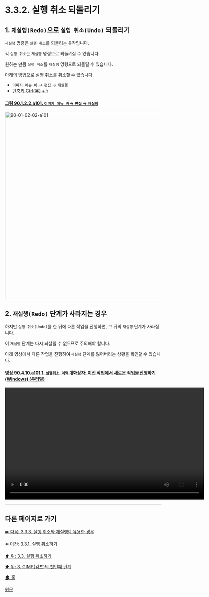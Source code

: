 # 3.3.2. 실행 취소 되돌리기

<a id="03-03-02-s1"></a>

## 1. `재실행(Redo)`으로 `실행 취소(Undo)` 되돌리기

`재실행` 명령은 `실행 취소`를 되돌리는 동작입니다.

각 `실행 취소`는 `재실행` 명령으로 되돌려질 수 있습니다.

원하는 만큼 `실행 취소`를 `재실행` 명령으로 되돌릴 수 있습니다. 

아래의 방법으로 실행 취소를 취소할 수 있습니다.

- [`이미지 메뉴 바` → `편집` → `재실행`](./16-03-03-00-redo.md)
- [단축키 Ctrl(⌘) + `Y`](./16-03-03-01-activating_the_command.md#15-02-07-02-02-s3)

<a id="90-01-02-02-a101"></a>

#### [그림 90.1.2.2.a101. `이미지 메뉴 바` → `편집` → `재실행`](./90-01-02-02-redo.md#90-01-02-02-a101)
<img width="980" height="601" alt="90-01-02-02-a101" src="https://github.com/wonder13662/gimp/assets/15767104/32737261-8275-46cc-bad0-c9c7df52cf71" />

<a id="03-03-02-s2"></a>

## 2. `재실행(Redo)` 단계가 사라지는 경우

하지만 `실행 취소(Undo)`를 한 뒤에 다른 작업을 진행하면, 그 뒤의 `재실행` 단계가 사라집니다.

이 `재실행` 단계는 다시 되살릴 수 없으므로 주의해야 합니다.

아래 영상에서 다른 작업을 진행하여 `재실행` 단계를 잃어버리는 상황을 확인할 수 있습니다.

<a id="90-04-10-a101-01"></a>

#### [영상 90.4.10.a101.1. `실행취소 이력` 대화상자: 이전 작업에서 새로운 작업을 진행하기  (Windows) (우리말)](./90-04-0010-undo_history.md#90-04-10-a101-01)
<video controls="controls" width="640" height="360" src="https://github.com/wonder13662/gimp/assets/15767104/ea8355e7-309d-43c8-aed9-57cc65ad89d5"></video>

***

## 다른 페이지로 가기

[➡️ 다음: 3.3.3. 실행 취소와 재실행이 유용한 경우](./03-03-03-useful_cases.md)

[⬅️ 이전: 3.3.1. 실행 취소하기](./03-03-01-undo_a_task.md)

[⬆️ 위: 3.3. 실행 취소하기](./03-03-00-undoing.md)

[⬆️ 위: 3. GIMP(김프)의 첫번째 단계](./03-00-first-step-with-gimp.md)

[🏠 홈](./00-home.md)

[원문](https://docs.gimp.org/2.10/ko/gimp-concepts-undo.html)